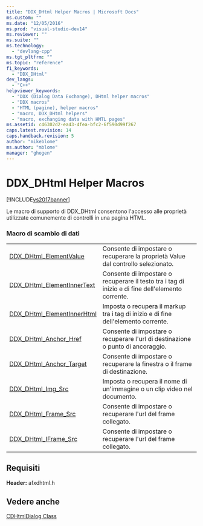 ```yaml
---
title: "DDX_DHtml Helper Macros | Microsoft Docs"
ms.custom: ""
ms.date: "12/05/2016"
ms.prod: "visual-studio-dev14"
ms.reviewer: ""
ms.suite: ""
ms.technology: 
  - "devlang-cpp"
ms.tgt_pltfrm: ""
ms.topic: "reference"
f1_keywords: 
  - "DDX_DHtml"
dev_langs: 
  - "C++"
helpviewer_keywords: 
  - "DDX (Dialog Data Exchange), DHtml helper macros"
  - "DDX macros"
  - "HTML (pagine), helper macros"
  - "macro, DDX_DHtml helpers"
  - "macro, exchanging data with HMTL pages"
ms.assetid: c46302d2-ea43-4fea-bfc2-6f590d99f267
caps.latest.revision: 14
caps.handback.revision: 5
author: "mikeblome"
ms.author: "mblome"
manager: "ghogen"
---
```

# DDX_DHtml Helper Macros
[!INCLUDE[vs2017banner](../../assembler/inline/includes/vs2017banner.md)]

Le macro di supporto di DDX\_DHtml consentono l'accesso alle proprietà utilizzate comunemente di controlli in una pagina HTML.  
  
### Macro di scambio di dati  
  
|||  
|-|-|  
|[DDX\_DHtml\_ElementValue](../Topic/DDX_DHtml_ElementValue.md)|Consente di impostare o recuperare la proprietà Value dal controllo selezionato.|  
|[DDX\_DHtml\_ElementInnerText](../Topic/DDX_DHtml_ElementInnerText.md)|Consente di impostare o recuperare il testo tra i tag di inizio e di fine dell'elemento corrente.|  
|[DDX\_DHtml\_ElementInnerHtml](../Topic/DDX_DHtml_ElementInnerHtml.md)|Imposta o recupera il markup tra i tag di inizio e di fine dell'elemento corrente.|  
|[DDX\_DHtml\_Anchor\_Href](../Topic/DDX_DHtml_Anchor_Href.md)|Consente di impostare o recuperare l'url di destinazione o punto di ancoraggio.|  
|[DDX\_DHtml\_Anchor\_Target](../Topic/DDX_DHtml_Anchor_Target.md)|Consente di impostare o recuperare la finestra o il frame di destinazione.|  
|[DDX\_DHtml\_Img\_Src](../Topic/DDX_DHtml_Img_Src.md)|Imposta o recupera il nome di un'immagine o un clip video nel documento.|  
|[DDX\_DHtml\_Frame\_Src](../Topic/DDX_DHtml_Frame_Src.md)|Consente di impostare o recuperare l'url del frame collegato.|  
|[DDX\_DHtml\_IFrame\_Src](../Topic/DDX_DHtml_IFrame_Src.md)|Consente di impostare o recuperare l'url del frame collegato.|  
  
## Requisiti  
 **Header:** afxdhtml.h  
  
## Vedere anche  
 [CDHtmlDialog Class](../../mfc/reference/cdhtmldialog-class.md)